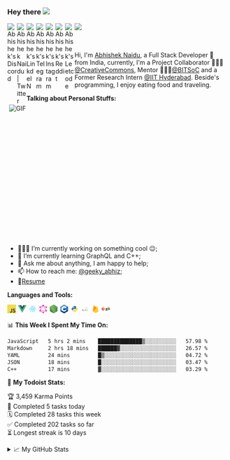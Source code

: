 ### Hey there <img src="https://media.giphy.com/media/hvRJCLFzcasrR4ia7z/giphy.gif" width="25px">
<a href="https://discord.gg/qUbApEc">
  <img align="left" alt="Abhishek's Discord" width="22px" src="https://cdn.jsdelivr.net/npm/simple-icons@v3/icons/discord.svg" />
</a>
<a href="https://twitter.com/geeky_abhiz">
  <img align="left" alt="Abhishek Naidu | Twitter" width="22px" src="https://cdn.jsdelivr.net/npm/simple-icons@v3/icons/twitter.svg" />
</a>
<a href="https://www.linkedin.com/in/abhisheknaiidu/">
  <img align="left" alt="Abhishek's LinkdeIN" width="22px" src="https://cdn.jsdelivr.net/npm/simple-icons@v3/icons/linkedin.svg" />
</a>
<a href="https://t.me/abhisheknaiidu">
  <img align="left" alt="Abhishek's Telegram" width="22px" src="https://cdn.jsdelivr.net/npm/simple-icons@v3/icons/telegram.svg" />
</a>
<a href="https://www.instagram.com/abhisheknaiidu/">
  <img align="left" alt="Abhishek's Instagram" width="22px" src="https://cdn.jsdelivr.net/npm/simple-icons@v3/icons/instagram.svg" />
</a>
<a href="https://www.reddit.com/user/geekyabhi/">
  <img align="left" alt="Abhishek's Reddit" width="22px" src="https://cdn.jsdelivr.net/npm/simple-icons@v3/icons/reddit.svg" />
</a>
<a href="https://leetcode.com/abhisheknaiidu/">
  <img align="left" alt="Abhishek's Leetcode" width="22px" src="https://cdn.jsdelivr.net/npm/simple-icons@v3/icons/leetcode.svg" />
</a>

![](https://visitor-badge.glitch.me/badge?page_id=abhisheknaiidu.abhisheknaiidu)

<br />

Hi, I'm [Abhishek Naidu](https://blog.abhisheknaidu.tech/), a Full Stack Developer 🚀 from India, currently, I'm a Project Collaborator 🙍🏽‍♂️ [@CreativeCommons](https://opensource.creativecommons.org/community/community-team/members/), Mentor 👨🏽‍💼[@BITSoC](https://github.com/BITSoC) and a Former Research Intern [@IIT Hyderabad](https://iith.ac.in/). Beside's programming, I enjoy eating food and traveling.

  <img align="right" alt="GIF" src="https://github.com/abhisheknaiidu/abhisheknaiidu/blob/master/code.gif?raw=true" width="500" height="320" />
  
**Talking about Personal Stuffs:**

- 👨🏽‍💻 I’m currently working on something cool :wink:;
- 🌱 I’m currently learning GraphQL and C++; 
- 💬 Ask me about anything, I am happy to help;
- 📫 How to reach me: [@geeky_abhiz](https://twitter.com/geeky_abhiz);
- 📝[Resume](https://drive.google.com/file/d/10GKdScol1BXsMQmSVO30rswZ8lqkakmy/view)

**Languages and Tools:**  

<code><img height="20" src="https://raw.githubusercontent.com/github/explore/80688e429a7d4ef2fca1e82350fe8e3517d3494d/topics/javascript/javascript.png"></code>
<code><img height="20" src="https://raw.githubusercontent.com/github/explore/80688e429a7d4ef2fca1e82350fe8e3517d3494d/topics/vue/vue.png"></code>
<code><img height="20" src="https://raw.githubusercontent.com/github/explore/80688e429a7d4ef2fca1e82350fe8e3517d3494d/topics/react/react.png"></code>
<code><img height="20" src="https://raw.githubusercontent.com/github/explore/5c058a388828bb5fde0bcafd4bc867b5bb3f26f3/topics/graphql/graphql.png"></code>
<code><img height="20" src="https://raw.githubusercontent.com/github/explore/80688e429a7d4ef2fca1e82350fe8e3517d3494d/topics/nodejs/nodejs.png"></code>
<code><img height="20" src="https://raw.githubusercontent.com/github/explore/80688e429a7d4ef2fca1e82350fe8e3517d3494d/topics/cpp/cpp.png"></code>
<code><img height="20" src="https://raw.githubusercontent.com/github/explore/80688e429a7d4ef2fca1e82350fe8e3517d3494d/topics/python/python.png"></code>
<code><img height="20" src="https://raw.githubusercontent.com/github/explore/80688e429a7d4ef2fca1e82350fe8e3517d3494d/topics/mysql/mysql.png"></code>
<code><img height="20" src="https://raw.githubusercontent.com/github/explore/80688e429a7d4ef2fca1e82350fe8e3517d3494d/topics/firebase/firebase.png"></code>
<code><img height="20" src="https://raw.githubusercontent.com/github/explore/80688e429a7d4ef2fca1e82350fe8e3517d3494d/topics/git/git.png"></code>

📊 **This Week I Spent My Time On:**
<!--START_SECTION:waka-->
```text
JavaScript   5 hrs 2 mins    ██████████████▒░░░░░░░░░░   57.98 % 
Markdown     2 hrs 18 mins   ██████▓░░░░░░░░░░░░░░░░░░   26.57 % 
YAML         24 mins         █▒░░░░░░░░░░░░░░░░░░░░░░░   04.72 % 
JSON         18 mins         █░░░░░░░░░░░░░░░░░░░░░░░░   03.47 % 
C++          17 mins         ▓░░░░░░░░░░░░░░░░░░░░░░░░   03.29 % 
```
<!--END_SECTION:waka-->

🚧 **My Todoist Stats:**
<!-- TODO-IST:START -->
🏆  3,459 Karma Points           
🌸  Completed 5 tasks today           
🗓  Completed 28 tasks this week           
✅  Completed 202 tasks so far           
⏳  Longest streak is 10 days
<!-- TODO-IST:END -->


<details>
<summary>📈 My GitHub Stats</summary>

<p align="center"> <img src="https://github-readme-stats.vercel.app/api?username=abhisheknaiidu&show_icons=true&theme=gotham" alt="abhisheknaiidu" />

</details>



